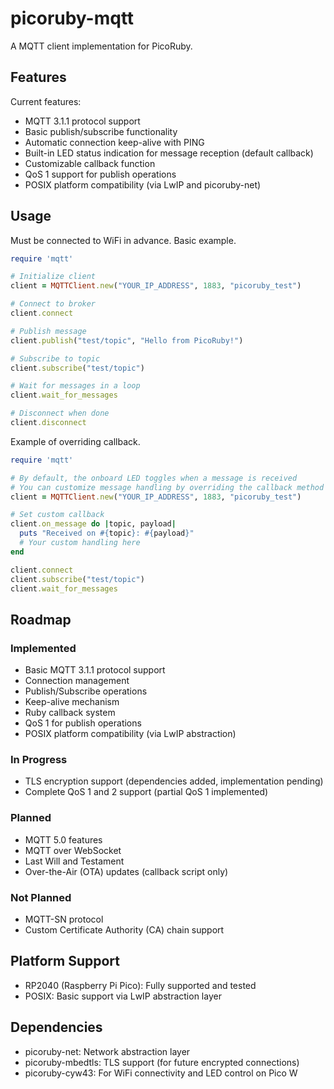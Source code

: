 # picoruby-mqtt
A MQTT client implementation for PicoRuby.

## Features
Current features:

- MQTT 3.1.1 protocol support
- Basic publish/subscribe functionality
- Automatic connection keep-alive with PING
- Built-in LED status indication for message reception (default callback)
- Customizable callback function
- QoS 1 support for publish operations
- POSIX platform compatibility (via LwIP and picoruby-net)

## Usage

Must be connected to WiFi in advance.
Basic example.

```ruby
require 'mqtt'

# Initialize client
client = MQTTClient.new("YOUR_IP_ADDRESS", 1883, "picoruby_test")

# Connect to broker
client.connect

# Publish message
client.publish("test/topic", "Hello from PicoRuby!")

# Subscribe to topic
client.subscribe("test/topic")

# Wait for messages in a loop
client.wait_for_messages

# Disconnect when done
client.disconnect
```

Example of overriding callback.

```ruby
require 'mqtt'

# By default, the onboard LED toggles when a message is received
# You can customize message handling by overriding the callback method
client = MQTTClient.new("YOUR_IP_ADDRESS", 1883, "picoruby_test")

# Set custom callback
client.on_message do |topic, payload|
  puts "Received on #{topic}: #{payload}"
  # Your custom handling here
end

client.connect
client.subscribe("test/topic")
client.wait_for_messages
```

## Roadmap

### Implemented
- Basic MQTT 3.1.1 protocol support
- Connection management
- Publish/Subscribe operations
- Keep-alive mechanism
- Ruby callback system
- QoS 1 for publish operations
- POSIX platform compatibility (via LwIP abstraction)

### In Progress
- TLS encryption support (dependencies added, implementation pending)
- Complete QoS 1 and 2 support (partial QoS 1 implemented)

### Planned
- MQTT 5.0 features
- MQTT over WebSocket
- Last Will and Testament
- Over-the-Air (OTA) updates (callback script only)

### Not Planned
- MQTT-SN protocol
- Custom Certificate Authority (CA) chain support

## Platform Support

- RP2040 (Raspberry Pi Pico): Fully supported and tested
- POSIX: Basic support via LwIP abstraction layer

## Dependencies

- picoruby-net: Network abstraction layer
- picoruby-mbedtls: TLS support (for future encrypted connections)
- picoruby-cyw43: For WiFi connectivity and LED control on Pico W
